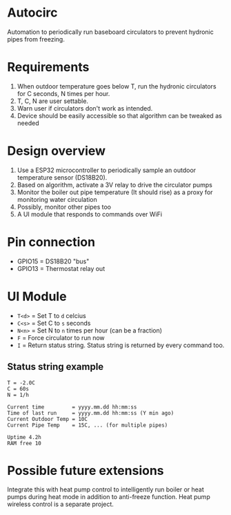 # Autocirc
Automation to periodically run baseboard circulators to prevent hydronic pipes from freezing.

# Requirements
1. When outdoor temperature goes below T, run the hydronic circulators for C seconds, N times per hour.
2. T, C, N are user settable.
3. Warn user if circulators don't work as intended.
4. Device should be easily accessible so that algorithm can be tweaked as needed

# Design overview
1. Use a ESP32 microcontroller to periodically sample an outdoor temperature sensor (DS18B20).
2. Based on algorithm, activate a 3V relay to drive the circulator pumps
3. Monitor the boiler out pipe temperature (It should rise) as a proxy for monitoring water circulation
4. Possibly, monitor other pipes too
5. A UI module that responds to commands over WiFi     


# Pin connection

- GPIO15 = DS18B20 "bus"
- GPIO13 = Thermostat relay out

# UI Module

- `T<d>` = Set T to `d` celcius
- `C<s>` = Set C to `s` seconds
- `N<n>` = Set N to `n` times per hour (can be a fraction)
- `F`    = Force circulator to run now
- `I`    = Return status string. Status string is returned by every command too.

## Status string example

```
T = -2.0C
C = 60s
N = 1/h

Current time         = yyyy.mm.dd hh:mm:ss
Time of last run     = yyyy.mm.dd hh:mm:ss (Y min ago)
Current Outdoor Temp = 10C
Current Pipe Temp    = 15C, ... (for multiple pipes)

Uptime 4.2h
RAM free 10
```

# Possible future extensions

Integrate this with heat pump control to intelligently run boiler or heat pumps during heat mode in addition to anti-freeze function. Heat pump wireless control is a separate project.


